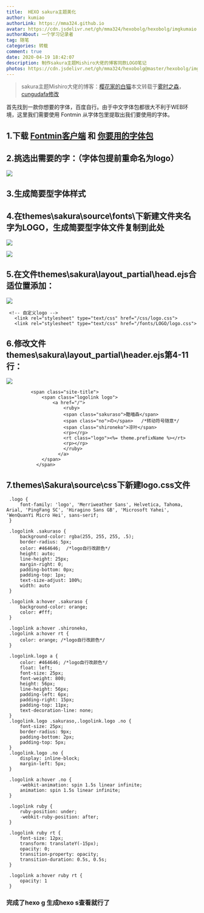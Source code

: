 ```yaml
---
title:  HEXO sakura主题美化
author: kumiao
authorLink: https://mma324.github.io
avatar: https://cdn.jsdelivr.net/gh/mma324/hexobolg/hexobolg/imgkumaio.jpeg
authorAbout: 一个学习记录者
tag: 随笔
categories: 转载
comment: true
date: 2020-04-19 18:42:07
description: 制作sakura主题Mishiro大佬的博客同款LOGO笔记
photos: https://cdn.jsdelivr.net/gh/mma324/hexobolg@master/hexobolg/imgtu321-1.webp
---
```


> sakura主题Mishiro大佬的博客：[樱花家的白猫](https://2heng.xin/)本文转载于[雾时之森](https://m1314.cn/212.html)，[cungudafa修改](https://cungudafa.top/post/58d.html)
>

首先找到一款你想要的字体，百度自行。由于中文字体包都很大不利于WEB环境，这里我们需要使用 Fontmin 从字体包里提取出我们要使用的字体。

## 1.下载 [Fontmin客户端](https://ecomfe.github.io/fontmin/#app) 和 [你要用的字体包](http://fonts.mobanwang.com/201403/10867.html)

## 2.挑选出需要的字：（字体包提前重命名为logo）

![](https://i.loli.net/2020/04/19/Fpku5bGvcaT4mqi.png)

## 3.生成简要型字体样式

## 4.在themes\sakura\source\fonts\下新建文件夹名字为LOGO，生成简要型字体文件复制到此处

![](https://i.loli.net/2020/04/19/D9NxQUOGcyalP2m.png)

![](https://i.loli.net/2020/04/19/wOtpVl4HMrWKoGF.png)

## 5.在文件themes\sakura\layout\_partial\head.ejs合适位置添加：

![](https://i.loli.net/2020/04/19/pxCrelvbHXaiUAS.png)

```
 <!-- 自定义logo -->
   <link rel="stylesheet" type="text/css" href="/css/logo.css">
   <link rel="stylesheet" type="text/css" href="/fonts/LOGO/logo.css">

```

## 6.修改文件themes\sakura\layout\_partial\header.ejs第4-11行：

![](https://i.loli.net/2020/04/19/mxLDNYpqgJFvWdT.png)

```ejs
         <span class="site-title">
             <span class="logolink logo">
                 <a href="/">
                     <ruby>
                     <span class="sakuraso">酷喵森</span>
                     <span class="no">の</span>   /*转动符号随意*/
                     <span class="shironeko">凉叶</span>
                     <rp></rp>
                     <rt class="logo"><%= theme.prefixName %></rt>
                     <rp></rp>
                     </ruby>
                   </a>
             </span>
           </span>

```

## 7.themes\Sakura\source\css下新建logo.css文件

```
 .logo {
     font-family: 'logo', 'Merriweather Sans', Helvetica, Tahoma, Arial, 'PingFang SC', 'Hiragino Sans GB', 'Microsoft Yahei', 'WenQuanYi Micro Hei', sans-serif;
 }
 
 .logolink .sakuraso {
     background-color: rgba(255, 255, 255, .5);
     border-radius: 5px;
     color: #464646;  /*logo自行改颜色*/
     height: auto;
     line-height: 25px;
     margin-right: 0;
     padding-bottom: 0px;
     padding-top: 1px;
     text-size-adjust: 100%;
     width: auto
 }
 
 .logolink a:hover .sakuraso {
     background-color: orange;
     color: #fff;
 }
 
 .logolink a:hover .shironeko,
 .logolink a:hover rt {
     color: orange; /*logo自行改颜色*/
 }
 
 .logolink.logo a {
     color: #464646; /*logo自行改颜色*/
     float: left;
     font-size: 25px;
     font-weight: 800;
     height: 56px;
     line-height: 56px;
     padding-left: 6px;
     padding-right: 15px;
     padding-top: 11px;
     text-decoration-line: none;
 }
 .logolink.logo .sakuraso,.logolink.logo .no {
     font-size: 25px;
     border-radius: 9px;
     padding-bottom: 2px;
     padding-top: 5px;
 }
 .logolink.logo .no {
     display: inline-block;
     margin-left: 5px;
 }
 
 .logolink a:hover .no {
     -webkit-animation: spin 1.5s linear infinite;
     animation: spin 1.5s linear infinite;
 }
 
 .logolink ruby {
     ruby-position: under;
     -webkit-ruby-position: after;
 }
 
 .logolink ruby rt {
     font-size: 12px;
     transform: translateY(-15px);
     opacity: 0;
     transition-property: opacity;
     transition-duration: 0.5s, 0.5s;
 }
 
 .logolink a:hover ruby rt {
     opacity: 1
 }

```

### 完成了hexo g 生成hexo s查看就行了

